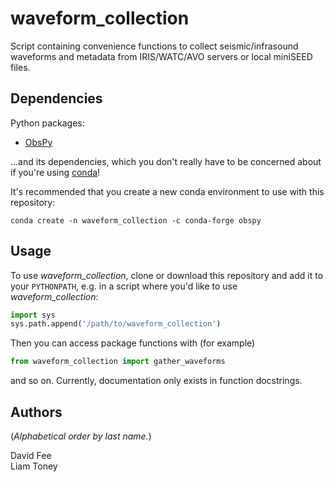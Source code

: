 waveform_collection
===================

Script containing convenience functions to collect seismic/infrasound waveforms
and metadata from IRIS/WATC/AVO servers or local miniSEED files.

Dependencies
------------

Python packages:

* [ObsPy](http://docs.obspy.org/)

...and its dependencies, which you don't really have to be concerned about if
you're using [conda](https://docs.conda.io/projects/conda/en/latest/index.html)!

It's recommended that you create a new conda environment to use with this
repository:
```
conda create -n waveform_collection -c conda-forge obspy
```

Usage
-----

To use _waveform_collection_, clone or download this repository and add it to
your `PYTHONPATH`, e.g. in a script where you'd like to use
_waveform_collection_:
```python
import sys
sys.path.append('/path/to/waveform_collection')
```
Then you can access package functions with (for example)
```python
from waveform_collection import gather_waveforms
```
and so on. Currently, documentation only exists in function docstrings.

Authors
-------

(_Alphabetical order by last name._)

David Fee  
Liam Toney
